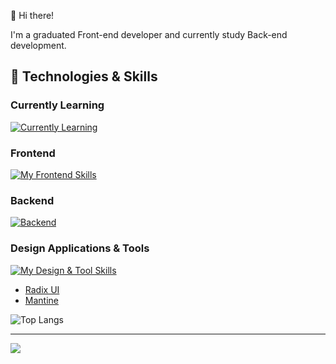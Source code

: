 

👋 Hi there! 

I'm a graduated Front-end developer and currently study Back-end development.

## 🚀 Technologies & Skills

### Currently Learning
[![Currently Learning](https://skillicons.dev/icons?i=nextjs,nodejs,javascript)](https://skillicons.dev)

### Frontend
[![My Frontend Skills](https://skillicons.dev/icons?i=html,css,js,ts,react,nodejs,redux,tailwind,bootstrap)](https://skillicons.dev)

### Backend
[![Backend](https://skillicons.dev/icons?i=js,nodejs)](https://skillicons.dev)

### Design Applications & Tools
[![My Design & Tool Skills](https://skillicons.dev/icons?i=figma,vscode,postman,git)](https://skillicons.dev)

- [Radix UI](https://www.radix-ui.com/)
- [Mantine](https://mantine.dev/)

![Top Langs](https://github-readme-stats.vercel.app/api/top-langs/?username=mariusrundereim&layout=compact)

---

![](https://komarev.com/ghpvc/?username=mariusrundereim&color=green)

<!--
**mariusrundereim/mariusrundereim** is a ✨ _special_ ✨ repository because its `README.md` (this file) appears on your GitHub profile.

Here are some ideas to get you started:

- 🔭 I’m currently working on ...
- 🌱 I’m currently learning ...
- 👯 I’m looking to collaborate on ...
- 🤔 I’m looking for help with ...
- 💬 Ask me about ...
- 📫 How to reach me: ...
- 😄 Pronouns: ...
- ⚡ Fun fact: ...
-->
